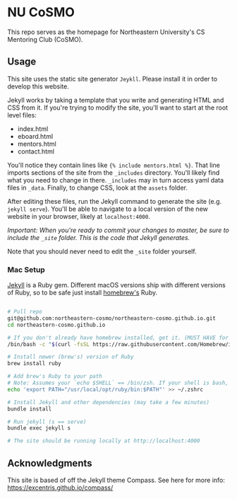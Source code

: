 # NU CoSMO

This repo serves as the homepage for Northeastern University's CS Mentoring Club (CoSMO).

## Usage

This site uses the static site generator `Jeykll`. Please install it in order to develop this website.

Jekyll works by taking a template that you write and generating HTML and CSS from it. If you're trying to modify the site,
you'll want to start at the root level files:
  - index.html
  - eboard.html
  - mentors.html
  - contact.html

You'll notice they contain lines like `{% include mentors.html %}`. That line imports sections of the site from the `_includes` directory.
You'll likely find what you need to change in there. `_includes` may in turn access yaml data files in `_data`. Finally, to change CSS,
look at the `assets` folder.

After editing these files, run the Jekyll command to generate the site (e.g. `jekyll serve`). You'll be able to navigate to a local version
of the new website in your browser, likely at `localhost:4000`.

*Important: When you're ready to commit your changes to master, be sure to include the `_site` folder. This is the code that Jekyll generates.*

 Note that you should never need to edit the `_site` folder yourself.

### Mac Setup

[Jekyll](https://jekyllrb.com/) is a Ruby gem.  Different macOS versions ship with different versions of Ruby, so to be safe just install [homebrew's](brew.sh) Ruby. 

```bash

# Pull repo
git@github.com:northeastern-cosmo/northeastern-cosmo.github.io.git
cd northeastern-cosmo.github.io

# If you don't already have homebrew installed, get it. (MUST HAVE for macOS info at http://brew.sh)
/bin/bash -c "$(curl -fsSL https://raw.githubusercontent.com/Homebrew/install/master/install.sh)"

# Install newer (brew's) version of Ruby
brew install ruby

# Add brew's Ruby to your path
# Note: Assumes your `echo $SHELL` == /bin/zsh. If your shell is bash, replace with ~/.bashrc
echo 'export PATH="/usr/local/opt/ruby/bin:$PATH"' >> ~/.zshrc

# Install Jekyll and other dependencies (may take a few minutes)
bundle install

# Run jekyll (s == serve)
bundle exec jekyll s

# The site should be running locally at http://localhost:4000

```

## Acknowledgments
This site is based of off the Jekyll theme Compass. See here for more info: https://excentris.github.io/compass/

